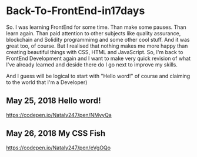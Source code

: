 # Back-To-FrontEnd-in17days

So. I was learning FrontEnd for some time. Than make some pauses. Than learn again. Than paid attention to other subjects like quality assurance, blockchain and Solidity programmimg and some other cool stuff. And it was great too, of course. But I realised that nothing makes me more happy than creating beautiful things with CSS, HTML and JavaScript. So, I'm back to FrontEnd Development again and I want to make very quick revision of what I've already learned and deside there do I go next to improve my skills.

And I guess will be logical to start with "Hello word!" of course and claiming to the world that I'm a Developer)

## May 25, 2018  Hello word! 
https://codepen.io/Nataly247/pen/NMyyQa


## May 26, 2018 My CSS Fish 
https://codepen.io/Nataly247/pen/eVgOQo




